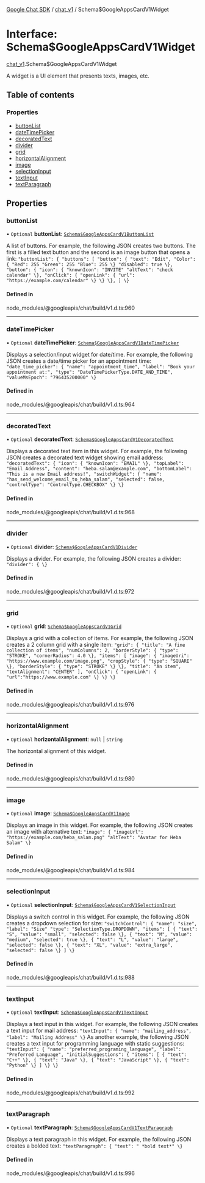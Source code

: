 [Google Chat SDK](../README.md) / [chat\_v1](../modules/chat_v1.md) / Schema$GoogleAppsCardV1Widget

# Interface: Schema$GoogleAppsCardV1Widget

[chat_v1](../modules/chat_v1.md).Schema$GoogleAppsCardV1Widget

A widget is a UI element that presents texts, images, etc.

## Table of contents

### Properties

- [buttonList](chat_v1.Schema_GoogleAppsCardV1Widget.md#buttonlist)
- [dateTimePicker](chat_v1.Schema_GoogleAppsCardV1Widget.md#datetimepicker)
- [decoratedText](chat_v1.Schema_GoogleAppsCardV1Widget.md#decoratedtext)
- [divider](chat_v1.Schema_GoogleAppsCardV1Widget.md#divider)
- [grid](chat_v1.Schema_GoogleAppsCardV1Widget.md#grid)
- [horizontalAlignment](chat_v1.Schema_GoogleAppsCardV1Widget.md#horizontalalignment)
- [image](chat_v1.Schema_GoogleAppsCardV1Widget.md#image)
- [selectionInput](chat_v1.Schema_GoogleAppsCardV1Widget.md#selectioninput)
- [textInput](chat_v1.Schema_GoogleAppsCardV1Widget.md#textinput)
- [textParagraph](chat_v1.Schema_GoogleAppsCardV1Widget.md#textparagraph)

## Properties

### buttonList

• `Optional` **buttonList**: [`Schema$GoogleAppsCardV1ButtonList`](chat_v1.Schema_GoogleAppsCardV1ButtonList.md)

A list of buttons. For example, the following JSON creates two buttons. The first is a filled text button and the second is an image button that opens a link: ``` "buttonList": { "buttons": [ "button": { "text": "Edit", "Color": { "Red": 255 "Green": 255 "Blue": 255 \} "disabled": true \}, "button": { "icon": { "knownIcon": "INVITE" "altText": "check calendar" \}, "onClick": { "openLink": { "url": "https://example.com/calendar" \} \} \}, ] \} ```

#### Defined in

node_modules/@googleapis/chat/build/v1.d.ts:960

___

### dateTimePicker

• `Optional` **dateTimePicker**: [`Schema$GoogleAppsCardV1DateTimePicker`](chat_v1.Schema_GoogleAppsCardV1DateTimePicker.md)

Displays a selection/input widget for date/time. For example, the following JSON creates a date/time picker for an appointment time: ``` "date_time_picker": { "name": "appointment_time", "label": "Book your appointment at:", "type": "DateTimePickerType.DATE_AND_TIME", "valueMsEpoch": "796435200000" \} ```

#### Defined in

node_modules/@googleapis/chat/build/v1.d.ts:964

___

### decoratedText

• `Optional` **decoratedText**: [`Schema$GoogleAppsCardV1DecoratedText`](chat_v1.Schema_GoogleAppsCardV1DecoratedText.md)

Displays a decorated text item in this widget. For example, the following JSON creates a decorated text widget showing email address: ``` "decoratedText": { "icon": { "knownIcon": "EMAIL" \}, "topLabel": "Email Address", "content": "heba.salam@example.com", "bottomLabel": "This is a new Email address!", "switchWidget": { "name": "has_send_welcome_email_to_heba_salam", "selected": false, "controlType": "ControlType.CHECKBOX" \} \} ```

#### Defined in

node_modules/@googleapis/chat/build/v1.d.ts:968

___

### divider

• `Optional` **divider**: [`Schema$GoogleAppsCardV1Divider`](chat_v1.Schema_GoogleAppsCardV1Divider.md)

Displays a divider. For example, the following JSON creates a divider: ``` "divider": { \} ```

#### Defined in

node_modules/@googleapis/chat/build/v1.d.ts:972

___

### grid

• `Optional` **grid**: [`Schema$GoogleAppsCardV1Grid`](chat_v1.Schema_GoogleAppsCardV1Grid.md)

Displays a grid with a collection of items. For example, the following JSON creates a 2 column grid with a single item: ``` "grid": { "title": "A fine collection of items", "numColumns": 2, "borderStyle": { "type": "STROKE", "cornerRadius": 4.0 \}, "items": [ "image": { "imageUri": "https://www.example.com/image.png", "cropStyle": { "type": "SQUARE" \}, "borderStyle": { "type": "STROKE" \} \}, "title": "An item", "textAlignment": "CENTER" ], "onClick": { "openLink": { "url":"https://www.example.com" \} \} \} ```

#### Defined in

node_modules/@googleapis/chat/build/v1.d.ts:976

___

### horizontalAlignment

• `Optional` **horizontalAlignment**: ``null`` \| `string`

The horizontal alignment of this widget.

#### Defined in

node_modules/@googleapis/chat/build/v1.d.ts:980

___

### image

• `Optional` **image**: [`Schema$GoogleAppsCardV1Image`](chat_v1.Schema_GoogleAppsCardV1Image.md)

Displays an image in this widget. For example, the following JSON creates an image with alternative text: ``` "image": { "imageUrl": "https://example.com/heba_salam.png" "altText": "Avatar for Heba Salam" \} ```

#### Defined in

node_modules/@googleapis/chat/build/v1.d.ts:984

___

### selectionInput

• `Optional` **selectionInput**: [`Schema$GoogleAppsCardV1SelectionInput`](chat_v1.Schema_GoogleAppsCardV1SelectionInput.md)

Displays a switch control in this widget. For example, the following JSON creates a dropdown selection for size: ``` "switchControl": { "name": "size", "label": "Size" "type": "SelectionType.DROPDOWN", "items": [ { "text": "S", "value": "small", "selected": false \}, { "text": "M", "value": "medium", "selected": true \}, { "text": "L", "value": "large", "selected": false \}, { "text": "XL", "value": "extra_large", "selected": false \} ] \} ```

#### Defined in

node_modules/@googleapis/chat/build/v1.d.ts:988

___

### textInput

• `Optional` **textInput**: [`Schema$GoogleAppsCardV1TextInput`](chat_v1.Schema_GoogleAppsCardV1TextInput.md)

Displays a text input in this widget. For example, the following JSON creates a text input for mail address: ``` "textInput": { "name": "mailing_address", "label": "Mailing Address" \} ``` As another example, the following JSON creates a text input for programming language with static suggestions: ``` "textInput": { "name": "preferred_programing_language", "label": "Preferred Language", "initialSuggestions": { "items": [ { "text": "C++" \}, { "text": "Java" \}, { "text": "JavaScript" \}, { "text": "Python" \} ] \} \} ```

#### Defined in

node_modules/@googleapis/chat/build/v1.d.ts:992

___

### textParagraph

• `Optional` **textParagraph**: [`Schema$GoogleAppsCardV1TextParagraph`](chat_v1.Schema_GoogleAppsCardV1TextParagraph.md)

Displays a text paragraph in this widget. For example, the following JSON creates a bolded text: ``` "textParagraph": { "text": " *bold text*" \} ```

#### Defined in

node_modules/@googleapis/chat/build/v1.d.ts:996
